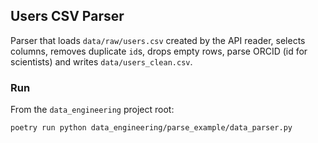 ## Users CSV Parser

Parser that loads `data/raw/users.csv` created by the API reader, selects columns, removes duplicate `id`s, drops empty rows, parse ORCID (id for scientists) and writes `data/users_clean.csv`.

### Run
From the `data_engineering` project root:
```bash
poetry run python data_engineering/parse_example/data_parser.py
```
